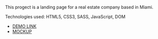This progect is a landing page for a real estate company based in Miami.

Technologies used:
   HTML5,
   CSS3,
   SASS,
   JavaScript, DOM

- [DEMO LINK](https://Danylo-Dziuban.github.io/miami-landing/)
- [MOCKUP](https://www.figma.com/file/nHz8bflIwJaWP3P99vKTH5/miami_home_new?node-id=16033%3A3)
